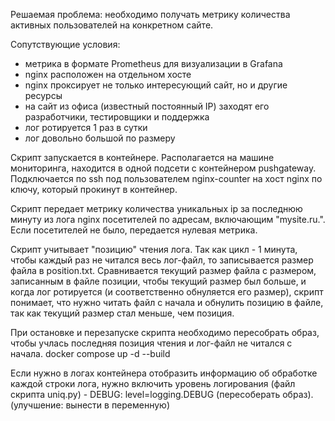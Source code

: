 Решаемая проблема:
необходимо получать метрику количества активных пользователей на конкретном сайте.

Сопутствующие условия:
- метрика в формате Prometheus для визуализации в Grafana
- nginx расположен на отдельном хосте
- nginx проксирует не только интересующий сайт, но и другие ресурсы
- на сайт из офиса (известный постоянный IP) заходят его разработчики, тестировщики и поддержка
- лог ротируется 1 раз в сутки
- лог довольно большой по размеру


Скрипт запускается в контейнере. Располагается на машине мониторинга, находится в одной подсети с контейнером pushgateway.
Подключается по ssh под пользователем nginx-counter на хост nginx по ключу, который прокинут в контейнер.

Скрипт передает метрику количества уникальных ip за последнюю минуту из лога nginx посетителей по адресам, включающим "mysite.ru.". Если посетителей не было, передается нулевая метрика.

Скрипт учитывает "позицию" чтения лога. Так как цикл - 1 минута, чтобы каждый раз не читался весь лог-файл, то записывается размер файла в position.txt.
Сравнивается текущий размер файла с размером, записанным в файле позиции, чтобы текущий размер был больше, и когда лог ротируется (и соответственно обнуляется его размер), скрипт понимает, что нужно читать файл с начала и обнулить позицию в файле, так как текущий размер стал меньше, чем позиция.

При остановке и перезапуске скрипта необходимо пересобрать образ, чтобы учлась последняя позиция чтения и лог-файл не читался с начала.
docker compose up -d --build

Если нужно в логах контейнера отобразить информацию об обработке каждой строки лога, нужно включить уровень логирования (файл скрипта uniq.py) - DEBUG: level=logging.DEBUG (пересоберать образ).
(улучшение: вынести в переменную)